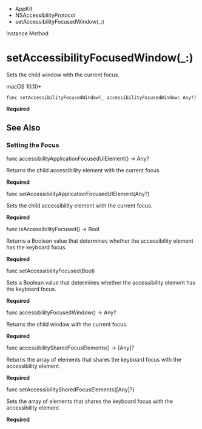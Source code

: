 

- AppKit
- NSAccessibilityProtocol
-  setAccessibilityFocusedWindow(\_:) 

Instance Method

# setAccessibilityFocusedWindow(\_:)

Sets the child window with the current focus.

macOS 10.10+

``` source
func setAccessibilityFocusedWindow(_ accessibilityFocusedWindow: Any?)
```

**Required**

## See Also

### Setting the Focus

func accessibilityApplicationFocusedUIElement() -> Any?

Returns the child accessibility element with the current focus.

**Required**

func setAccessibilityApplicationFocusedUIElement(Any?)

Sets the child accessibility element with the current focus.

**Required**

func isAccessibilityFocused() -> Bool

Returns a Boolean value that determines whether the accessibility element has the keyboard focus.

**Required**

func setAccessibilityFocused(Bool)

Sets a Boolean value that determines whether the accessibility element has the keyboard focus.

**Required**

func accessibilityFocusedWindow() -> Any?

Returns the child window with the current focus.

**Required**

func accessibilitySharedFocusElements() -> [Any]?

Returns the array of elements that shares the keyboard focus with the accessibility element.

**Required**

func setAccessibilitySharedFocusElements([Any]?)

Sets the array of elements that shares the keyboard focus with the accessibility element.

**Required**

